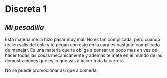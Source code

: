 # Discreta 1 
## *Mi pesadilla*

Esta materia me la hizo pasar muy mal.
No es tan complicada, pero cuando recien salis del cole y te pegan con esto en la cara es bastante complicado de manejar.
Es una materia que te obliga a pensar un poco mas en vez de hacer todas las cosas mecanicamente y ademas te mete en el mundo de las demostraciones que es lo que vas a hacer toda la carrera.

No se puede promocionar asi que a comerla.